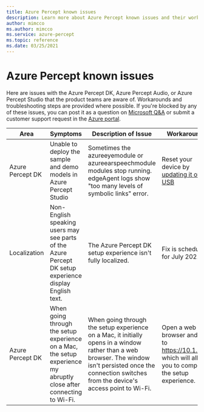 ```yaml
---
title: Azure Percept known issues
description: Learn more about Azure Percept known issues and their workarounds
author: mimcco
ms.author: mimcco
ms.service: azure-percept
ms.topic: reference
ms.date: 03/25/2021
---
```


# Azure Percept known issues

Here are issues with the Azure Percept DK, Azure Percept Audio, or Azure Percept Studio that the product teams are aware of. Workarounds and troubleshooting steps are provided where possible. If you're blocked by any of these issues, you can post it as a question on [Microsoft Q&A](https://docs.microsoft.com/en-us/answers/topics/azure-percept.html) or submit a customer support request in the [Azure portal](https://portal.azure.com/#blade/Microsoft_Azure_Support/HelpAndSupportBlade/overview). 

|Area|Symptoms|Description of Issue|Workaround|
|-------|---------|---------|---------|
| Azure Percept DK | Unable to deploy the sample and demo models in Azure Percept Studio | Sometimes the azureeyemodule or azureearspeechmodule modules stop running. edgeAgent logs show "too many levels of symbolic links" error. | Reset your device by [updating it over USB](./how-to-update-via-usb) |
| Localization | Non-English speaking users may see parts of the Azure Percept DK setup experience display English text. | The Azure Percept DK setup experience isn't fully localized. | Fix is scheduled for July 2021  |
| Azure Percept DK | When going through the setup experience on a Mac, the setup experience my abruptly close after connecting to Wi-Fi. | When going through the setup experience on a Mac, it initially opens in a window rather than a web browser. The window isn't persisted once the connection switches from the device's access point to Wi-Fi. | Open a web browser and go to https://10.1.1.1, which will allow you to complete the setup experience. |
